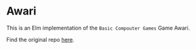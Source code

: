 # Awari

This is an Elm implementation of the `Basic Compouter Games` Game Awari.

Find the original repo [here](https://github.com/coding-horror/basic-computer-games/tree/main/04_Awari).
